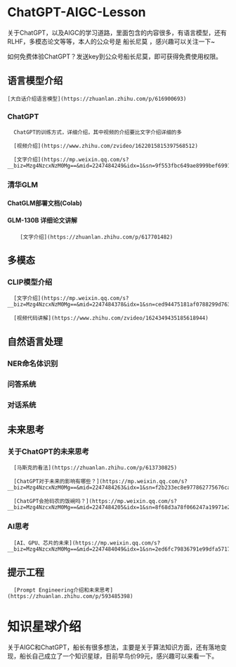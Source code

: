 # ChatGPT-AIGC-Lesson

  关于ChatGPT，以及AIGC的学习道路，里面包含的内容很多，有语言模型，还有RLHF，多模态论文等等，本人的公众号是 船长尼莫 ，感兴趣可以关注一下~

  如何免费体验ChatGPT？发送key到公众号船长尼莫，即可获得免费使用权限。

## 语言模型介绍
    [大白话介绍语言模型](https://zhuanlan.zhihu.com/p/616900693)

### ChatGPT
      ChatGPT的训练方式，详细介绍，其中视频的介绍要比文字介绍详细的多

      [视频介绍](https://www.zhihu.com/zvideo/1622015815397568512)

      [文字介绍](https://mp.weixin.qq.com/s?__biz=Mzg4NzcxNzM0Mg==&mid=2247484249&idx=1&sn=9f553fbc649ae8999bef699157df132f&chksm=cf876fe8f8f0e6fe674b8f990e7cf06f417887138cc60e04e1e85116ddf0294ba2b041e9cf6d&token=533251867&lang=zh_CN#rd)

### 清华GLM
#### ChatGLM部署文档(Colab)

#### GLM-130B 详细论文讲解
        [文字介绍](https://zhuanlan.zhihu.com/p/617701482)

## 多模态
### CLIP模型介绍
      [文字介绍](https://mp.weixin.qq.com/s?__biz=Mzg4NzcxNzM0Mg==&mid=2247484378&idx=1&sn=ced94475181af0788299d763b0d6cc2c&chksm=cf876f6bf8f0e67dde08e47759e96be8033a3eda272cb0db40b0d2238addfe542ac87a9d7b5c&token=533251867&lang=zh_CN#rd)

      [视频代码讲解](https://www.zhihu.com/zvideo/1624349435185618944)

## 自然语言处理
### NER命名体识别
### 问答系统
### 对话系统

## 未来思考
### 关于ChatGPT的未来思考
      [马斯克的看法](https://zhuanlan.zhihu.com/p/613730825)

      [ChatGPT对于未来的影响有哪些？](https://mp.weixin.qq.com/s?__biz=Mzg4NzcxNzM0Mg==&mid=2247484263&idx=1&sn=f2b233ec8e977862775676ca78ad36fc&chksm=cf876fd6f8f0e6c09d9f0b07e6d18f4350a906359d74d1fde5c4e5fa5f242980b30921e56e3f&token=533251867&lang=zh_CN#rd)

      [ChatGPT会抢码农的饭碗吗？](https://mp.weixin.qq.com/s?__biz=Mzg4NzcxNzM0Mg==&mid=2247484205&idx=1&sn=8f68d3a78f066247a19971e2bfa16adc&chksm=cf876f9cf8f0e68a8f0db7b06ce2178946c64689504a565870f93dac711cd11a600c29a81924&token=533251867&lang=zh_CN#rd)

### AI思考
      [AI、GPU、芯片的未来](https://mp.weixin.qq.com/s?__biz=Mzg4NzcxNzM0Mg==&mid=2247484049&idx=1&sn=2ed6fc79836791e99dfa5717d6804ea2&chksm=cf876e20f8f0e736bfb603a051d16319919b4f74ffaf01950940dedb126dd95285a917d8e2c4&token=533251867&lang=zh_CN#rd)

## 提示工程
      [Prompt Engineering介绍和未来思考](https://zhuanlan.zhihu.com/p/593485398)

# 知识星球介绍
  关于AIGC和ChatGPT，船长有很多想法，主要是关于算法知识方面，还有落地变现，船长自己成立了一个知识星球，目前早鸟价99元，感兴趣可以来看一下。




